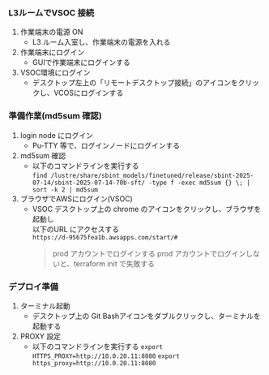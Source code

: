 ### L3ルームでVSOC 接続
1. 作業端末の電源 ON
   - L3 ルーム入室し、作業端末の電源を入れる
1. 作業端末にログイン
   - GUIで作業端末にログインする
1. VSOC環境にログイン
   - デスクトップ左上の「リモートデスクトップ接続」のアイコンをクリックし、VCOSにログインする

### 準備作業(md5sum 確認)
1. login node にログイン
   - Pu-TTY 等で、ログインノードにログインする
1. md5sum 確認
   - 以下のコマンドラインを実行する  
     `find /lustre/share/sbint_models/finetuned/release/sbint-2025-07-14/sbint-2025-07-14-70b-sft/ -type f -exec md5sum {} \; | sort -k 2 | md5sum`
1. ブラウザでAWSにログイン(VSOC)
   - VSOC デスクトップ上の chrome のアイコンをクリックし、ブラウザを起動し  
     以下のURL にアクセスする  
     `https://d-95675fea1b.awsapps.com/start/#`
     > prod アカウントでログインする
     > prod アカウントでログインしないと、terraform init で失敗する

### デプロイ準備
1. ターミナル起動
   - デスクトップ上の Git Bashアイコンをダブルクリックし、ターミナルを起動する
1. PROXY 設定
   - 以下のコマンドラインを実行する
     `export HTTPS_PROXY=http://10.0.20.11:8080`
     `export https_proxy=http://10.0.20.11:8080`

